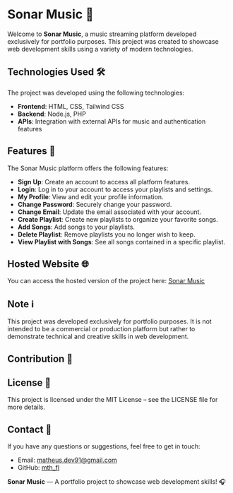 # Sonar Music 🎵

Welcome to **Sonar Music**, a music streaming platform developed exclusively for portfolio purposes. This project was created to showcase web development skills using a variety of modern technologies.

## Technologies Used 🛠️

The project was developed using the following technologies:

- **Frontend**: HTML, CSS, Tailwind CSS  
- **Backend**: Node.js, PHP  
- **APIs**: Integration with external APIs for music and authentication features  

## Features 🎯

The Sonar Music platform offers the following features:

- **Sign Up**: Create an account to access all platform features.  
- **Login**: Log in to your account to access your playlists and settings.  
- **My Profile**: View and edit your profile information.  
- **Change Password**: Securely change your password.  
- **Change Email**: Update the email associated with your account.  
- **Create Playlist**: Create new playlists to organize your favorite songs.  
- **Add Songs**: Add songs to your playlists.  
- **Delete Playlist**: Remove playlists you no longer wish to keep.  
- **View Playlist with Songs**: See all songs contained in a specific playlist.  

## Hosted Website 🌐

You can access the hosted version of the project here: <a href="http://sonar.infinityfreeapp.com/app/main/index.php" target="_blank" rel="noopener noreferrer">Sonar Music</a>  

## Note ℹ️

This project was developed exclusively for portfolio purposes. It is not intended to be a commercial or production platform but rather to demonstrate technical and creative skills in web development.

## Contribution 🤝

## License 📄

This project is licensed under the MIT License – see the LICENSE file for more details.

## Contact 📧

If you have any questions or suggestions, feel free to get in touch:

- Email: [matheus.dev91@gmail.com](mailto:matheus.dev91@gmail.com)  
- GitHub: [mth_fl](https://github.com/mthfl)  

**Sonar Music** — A portfolio project to showcase web development skills! 🎧
